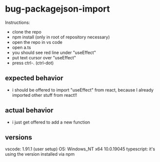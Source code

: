 # bug-packagejson-import

Instructions:

- clone the repo
- npm install (only in root of repository necessary)
- open the repo in vs code
- open a.ts
- you should see red line under "useEffect"
- put text cursor over "useEffect"
- press ctrl-. (ctrl-dot)

## expected behavior

- i should be offered to import "useEffect" from react, because I already imported other stuff from react!!

## actual behavior

- i just get offered to add a new function

## versions

vscode: 1.91.1 (user setup)
OS: Windows_NT x64 10.0.19045
typescript: it's using the version installed via npm

